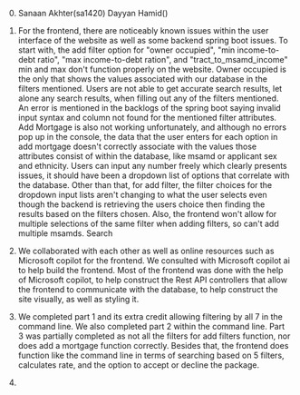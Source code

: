 0. Sanaan Akhter(sa1420)
   Dayyan Hamid()

1. For the frontend, there are noticeably known issues within the user interface of the website as well as some backend spring boot issues. To start with, the add filter option for "owner occupied", "min income-to-debt ratio", "max income-to-debt ration", and "tract_to_msamd_income" min and max don't function properly on the website. Owner occupied is the only that shows the values associated with our database in the filters mentioned. Users are not able to get accurate search results, let alone any search results, when filling out any of the filters mentioned. An error is mentioned in the backlogs of the spring boot saying invalid input syntax and column not found for the mentioned filter attributes. Add Mortgage is also not working unfortunately, and although no errors pop up in the console, the data that the user enters for each option in add mortgage doesn't correctly associate with the values those attributes consist of within the database, like msamd or applicant sex and ethnicity. Users can input any number freely which clearly presents issues, it should have been a dropdown list of options that correlate with the database. Other than that, for add filter, the filter choices for the dropdown input lists aren't changing to what the user selects even though the backend is retrieving the users choice then finding the results based on the filters chosen. Also, the frontend won't allow for multiple selections of the same filter when adding filters, so can't add multiple msamds. Search  

2. We collaborated with each other as well as online resources such as Microsoft copilot for the frontend. We consulted with Microsoft copilot ai to help build the frontend. Most of the frontend was done with the help of Microsoft copilot, to help construct the Rest API controllers that allow the frontend to communicate with the database, to help construct the site visually, as well as styling it. 

3. We completed part 1 and its extra credit allowing filtering by all 7 in the command line. We also completed part 2 within the command line. Part 3 was partially completed as not all the filters for add filters function, nor does add a mortgage function correctly. Besides that, the frontend does function like the command line in terms of searching based on 5 filters, calculates rate, and the option to accept or decline the package. 

4.
